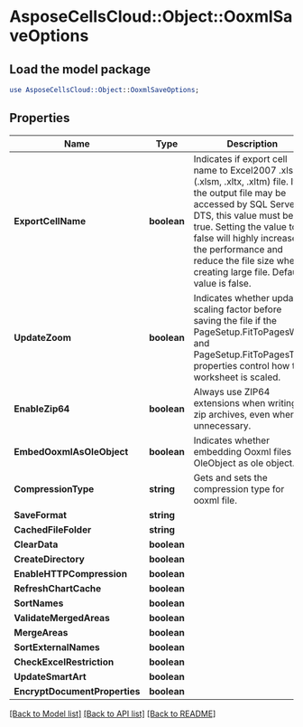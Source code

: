 # AsposeCellsCloud::Object::OoxmlSaveOptions 

## Load the model package
```perl
use AsposeCellsCloud::Object::OoxmlSaveOptions;
```

## Properties
Name | Type | Description | Notes
------------ | ------------- | ------------- | -------------
**ExportCellName** | **boolean** | Indicates if export cell name to Excel2007 .xlsx (.xlsm, .xltx, .xltm) file.               If the output file may be accessed by SQL Server DTS, this value must be               true.  Setting the value to false will highly increase the performance and               reduce the file size when creating large file.  Default value is false. |
**UpdateZoom** | **boolean** | Indicates whether update scaling factor before saving the file if the PageSetup.FitToPagesWide and PageSetup.FitToPagesTall properties control how the worksheet is scaled. |
**EnableZip64** | **boolean** | Always use ZIP64 extensions when writing zip archives, even when unnecessary. |
**EmbedOoxmlAsOleObject** | **boolean** | Indicates whether embedding Ooxml files of OleObject as ole object. |
**CompressionType** | **string** | Gets and sets the compression type for ooxml file. |
**SaveFormat** | **string** |  |
**CachedFileFolder** | **string** |  |
**ClearData** | **boolean** |  |
**CreateDirectory** | **boolean** |  |
**EnableHTTPCompression** | **boolean** |  |
**RefreshChartCache** | **boolean** |  |
**SortNames** | **boolean** |  |
**ValidateMergedAreas** | **boolean** |  |
**MergeAreas** | **boolean** |  |
**SortExternalNames** | **boolean** |  |
**CheckExcelRestriction** | **boolean** |  |
**UpdateSmartArt** | **boolean** |  |
**EncryptDocumentProperties** | **boolean** |  |  

[[Back to Model list]](../README.md#documentation-for-models) [[Back to API list]](../README.md#documentation-for-api-endpoints) [[Back to README]](../README.md)

